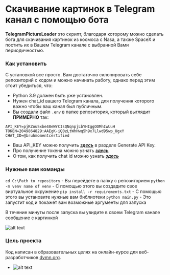 # Скачивание картинок в Telegram канал с помощью бота

**TelegramPictureLoader** это скрипт, благодаря которому можно сделать бота для скачивания картинок из космоса с Nasa, а также SpaceX и постить их в Вашем Telegram канале с выбранной Вами периодичностью.

### Как установить

С установкой все просто. Вам достаточно склонировать себе репозиторий с кодом и можно начинать работу, однако перед этим стоит убедиться, что:

+ Python 3.9 должен быть уже установлен. 	
+ Нужен chat_id вашего Telegram канала, для получения которого важно чтобы ваш канал был публичным. 
+ Вы создали файл ```.env``` в папке репозитория, который выглядит **ПРИМЕРНО** так:
```
API_KEY=pjRZouSxbe48eWrCIsQNqnpjLbYHIggOOMhIwUuH
TOKEN=2049864829:AAEgK-iQ0zLtWhHwq5h9x7Llwd95wp_UgxY
CHAT_ID=@bruhmomentcertified
```
+ Ваш API_KEY можно получить [***здесь***](https://api.nasa.gov/) в разделе Generate API Key.
+ Про получение токена можно узнать [***здесь***](https://way23.ru/регистрация-бота-в-telegram.html)
+ О том, как получить chat id можно узнать [***здесь***](https://it-stories.ru/blog/web-dev/kak-uznat-chat-id-dlja-kanala-gruppy-telegram/)

### Нужные вам команды

```cd C:\Path to repository``` - Вы перейдете в папку с репозиторием
```python -m venv name of venv``` - С помощью этого вы создадите свое виртуальное окружение
```pip install -r requirements.txt``` - С помощью этого вы установите нужные вам библиотеки
```python main.py``` - Это запустит код и покажет вам возможные аргументы для запуска


В течение минуты после запуска вы увидите в своем Telegram канале сообщение с картинкой

![alt text](https://github.com/WiseBoiii/TelegramPictureLoader/blob/main/Script%20work%20example.png)

### Цель проекта

Код написан в образовательных целях на онлайн-курсе для веб-разработчиков [dvmn.org](https://dvmn.org/).

+ ![alt text](https://github.com/WiseBoiii/TelegramPictureLoader/blob/main/nice.gif)

